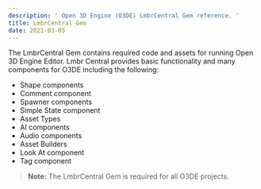 ```yaml
---
description: ' Open 3D Engine (O3DE) LmbrCentral Gem reference. '
title: LmbrCentral Gem
date: 2021-03-05
---
```


The LmbrCentral Gem contains required code and assets for running Open 3D Engine Editor. Lmbr Central provides basic functionality and many components for O3DE including the following:

* Shape components
* Comment component
* Spawner components
* Simple State component
* Asset Types
* AI components
* Audio components
* Asset Builders
* Look At component
* Tag component

> **Note:** The LmbrCentral Gem is required for all O3DE projects.
